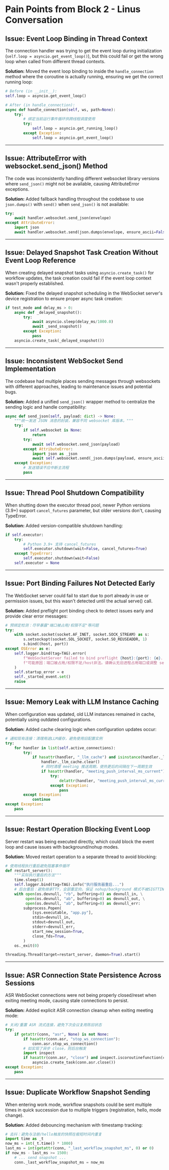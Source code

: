 # Pain Points from Block 2 - Linus Conversation

## Issue: Event Loop Binding in Thread Context
The connection handler was trying to get the event loop during initialization (`self.loop = asyncio.get_event_loop()`), but this could fail or get the wrong loop when called from different thread contexts.

**Solution:**
Moved the event loop binding to inside the `handle_connection` method where the coroutine is actually running, ensuring we get the correct running loop:
```python
# Before (in __init__):
self.loop = asyncio.get_event_loop()

# After (in handle_connection):
async def handle_connection(self, ws, path=None):
    try:
        # 绑定当前运行事件循环供跨线程调度使用
        try:
            self.loop = asyncio.get_running_loop()
        except Exception:
            self.loop = asyncio.get_event_loop()
```

---

## Issue: AttributeError with websocket.send_json() Method
The code was inconsistently handling different websocket library versions where `send_json()` might not be available, causing AttributeError exceptions.

**Solution:**
Added fallback handling throughout the codebase to use `json.dumps()` with `send()` when `send_json()` is not available:
```python
try:
    await handler.websocket.send_json(envelope)
except AttributeError:
    import json
    await handler.websocket.send(json.dumps(envelope, ensure_ascii=False))
```

---

## Issue: Delayed Snapshot Task Creation Without Event Loop Reference
When creating delayed snapshot tasks using `asyncio.create_task()` for workflow updates, the task creation could fail if the event loop context wasn't properly established.

**Solution:**
Fixed the delayed snapshot scheduling in the WebSocket server's device registration to ensure proper async task creation:
```python
if test_mode and delay_ms > 0:
    async def _delayed_snapshot():
        try:
            await asyncio.sleep(delay_ms/1000.0)
            await _send_snapshot()
        except Exception:
            pass
    asyncio.create_task(_delayed_snapshot())
```

---

## Issue: Inconsistent WebSocket Send Implementation
The codebase had multiple places sending messages through websockets with different approaches, leading to maintenance issues and potential bugs.

**Solution:**
Added a unified `send_json()` wrapper method to centralize the sending logic and handle compatibility:
```python
async def send_json(self, payload: dict) -> None:
    """统一发送 JSON 消息的封装，兼容不同 websocket 库版本。"""
    try:
        if self.websocket is None:
            return
        try:
            await self.websocket.send_json(payload)
        except AttributeError:
            import json as _json
            await self.websocket.send(_json.dumps(payload, ensure_ascii=False))
    except Exception:
        # 发送错误不应中断主流程
        pass
```

---

## Issue: Thread Pool Shutdown Compatibility
When shutting down the executor thread pool, newer Python versions (3.9+) support `cancel_futures` parameter, but older versions don't, causing TypeError.

**Solution:**
Added version-compatible shutdown handling:
```python
if self.executor:
    try:
        # Python 3.9+ 支持 cancel_futures
        self.executor.shutdown(wait=False, cancel_futures=True)
    except TypeError:
        self.executor.shutdown(wait=False)
    self.executor = None
```

---

## Issue: Port Binding Failures Not Detected Early
The WebSocket server could fail to start due to port already in use or permission issues, but this wasn't detected until the actual serve() call.

**Solution:**
Added preflight port binding check to detect issues early and provide clear error messages:
```python
# 预绑定检测：尽早暴露"端口被占用/权限不足"等问题
try:
    with socket.socket(socket.AF_INET, socket.SOCK_STREAM) as s:
        s.setsockopt(socket.SOL_SOCKET, socket.SO_REUSEADDR, 1)
        s.bind((host, port))
except OSError as e:
    self.logger.bind(tag=TAG).error(
        f"WebSocketServer failed to bind preflight {host}:{port}: {e}. \n"
        f"可能原因：端口被占用/权限不足/host非法。请确认无旧进程占用端口或调整 server.port。"
    )
    self.startup_error = e
    self._started_event.set()
    raise
```

---

## Issue: Memory Leak with LLM Instance Caching
When configuration was updated, old LLM instances remained in cache, potentially using outdated configurations.

**Solution:**
Added cache clearing logic when configuration updates occur:
```python
# 通知现有连接：清理用途LLM缓存，避免使用旧配置实例
try:
    for handler in list(self.active_connections):
        try:
            if hasattr(handler, "_llm_cache") and isinstance(handler._llm_cache, dict):
                handler._llm_cache.clear()
                # 同时清理 meeting 推送周期，使热更后的间隔在下一周期生效
                if hasattr(handler, "meeting_push_interval_ms_current"):
                    try:
                        delattr(handler, "meeting_push_interval_ms_current")
                    except Exception:
                        pass
        except Exception:
            continue
except Exception:
    pass
```

---

## Issue: Restart Operation Blocking Event Loop
Server restart was being executed directly, which could block the event loop and cause issues with background/nohup modes.

**Solution:**
Moved restart operation to a separate thread to avoid blocking:
```python
# 使用线程执行重启避免阻塞事件循环
def restart_server():
    """实际执行重启的方法"""
    time.sleep(1)
    self.logger.bind(tag=TAG).info("执行服务器重启...")
    # 后台重启：避免继承TTY，全部重定向，保证 nohup/background 模式不被SIGTTIN挂起
    with open(os.devnull, "rb", buffering=0) as devnull_in, \
         open(os.devnull, "ab", buffering=0) as devnull_out, \
         open(os.devnull, "ab", buffering=0) as devnull_err:
        subprocess.Popen(
            [sys.executable, "app.py"],
            stdin=devnull_in,
            stdout=devnull_out,
            stderr=devnull_err,
            start_new_session=True,
            close_fds=True,
        )
    os._exit(0)

threading.Thread(target=restart_server, daemon=True).start()
```

---

## Issue: ASR Connection State Persistence Across Sessions
ASR WebSocket connections were not being properly closed/reset when exiting meeting mode, causing stale connections to persist.

**Solution:**
Added explicit ASR connection cleanup when exiting meeting mode:
```python
# 关闭/重置 ASR 流式连接，避免下次会议复用陈旧状态
try:
    if getattr(conn, "asr", None) is not None:
        if hasattr(conn.asr, "stop_ws_connection"):
            conn.asr.stop_ws_connection()
        # 如实现了异步 close，则后台触发
        import inspect
        if hasattr(conn.asr, "close") and inspect.iscoroutinefunction(conn.asr.close):
            asyncio.create_task(conn.asr.close())
except Exception:
    pass
```

---

## Issue: Duplicate Workflow Snapshot Sending
When entering work mode, workflow snapshots could be sent multiple times in quick succession due to multiple triggers (registration, hello, mode change).

**Solution:**
Added debouncing mechanism with timestamp tracking:
```python
# 去抖：避免与注册/hello触发的快照在极短时间内重复
import time as _t
now_ms = int(_t.time() * 1000)
last_ms = int(getattr(conn, "_last_workflow_snapshot_ms", 0) or 0)
if now_ms - last_ms >= 1500:
    # ... send snapshot ...
    conn._last_workflow_snapshot_ms = now_ms
```